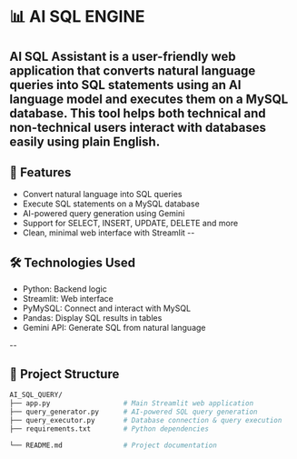 # 📊 AI SQL ENGINE

AI SQL Assistant is a user-friendly web application that converts natural language queries into SQL statements using an AI language model and executes them on a MySQL database. This tool helps both technical and non-technical users interact with databases easily using plain English.
--

## 🚀 Features
- Convert natural language into SQL queries
- Execute SQL statements on a MySQL database
- AI-powered query generation using Gemini
- Support for SELECT, INSERT, UPDATE, DELETE and more
- Clean, minimal web interface with Streamlit
--
## 🛠️ Technologies Used
- Python: Backend logic
- Streamlit: Web interface
- PyMySQL: Connect and interact with MySQL
- Pandas: Display SQL results in tables
-  Gemini API: Generate SQL from natural language

--
## 📁 Project Structure
 ```bash
AI_SQL_QUERY/
├── app.py                  # Main Streamlit web application
├── query_generator.py      # AI-powered SQL query generation
├── query_executor.py       # Database connection & query execution
├── requirements.txt        # Python dependencies
      
└── README.md               # Project documentation

